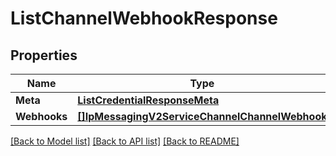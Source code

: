 # ListChannelWebhookResponse

## Properties
Name | Type | Notes
------------ | ------------- | -------------
**Meta** | [**ListCredentialResponseMeta**](ListCredentialResponse_meta.md) | [optional] 
**Webhooks** | [**[]IpMessagingV2ServiceChannelChannelWebhook**](ip_messaging.v2.service.channel.channel_webhook.md) | [optional] 

[[Back to Model list]](../README.md#documentation-for-models) [[Back to API list]](../README.md#documentation-for-api-endpoints) [[Back to README]](../README.md)


